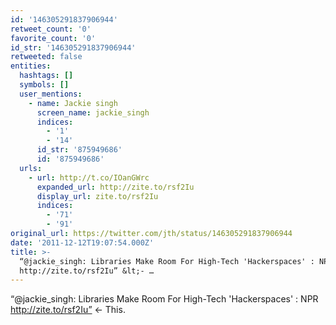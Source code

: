 ```yaml
---
id: '146305291837906944'
retweet_count: '0'
favorite_count: '0'
id_str: '146305291837906944'
retweeted: false
entities:
  hashtags: []
  symbols: []
  user_mentions:
    - name: Jackie singh
      screen_name: jackie_singh
      indices:
        - '1'
        - '14'
      id_str: '875949686'
      id: '875949686'
  urls:
    - url: http://t.co/IOanGWrc
      expanded_url: http://zite.to/rsf2Iu
      display_url: zite.to/rsf2Iu
      indices:
        - '71'
        - '91'
original_url: https://twitter.com/jth/status/146305291837906944
date: '2011-12-12T19:07:54.000Z'
title: >-
  “@jackie_singh: Libraries Make Room For High-Tech 'Hackerspaces' : NPR
  http://zite.to/rsf2Iu” &lt;- …
---
```


“@jackie_singh: Libraries Make Room For High-Tech 'Hackerspaces' : NPR http://zite.to/rsf2Iu” &lt;- This.